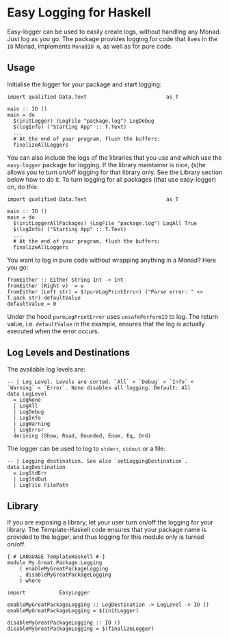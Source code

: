 # Easy Logging for Haskell

Easy-logger can be used to easily create logs, without handling any Monad. Just log as you go. The
package provides logging for code that lives in the `IO` Monad, implements `MonadIO m`, as well as
for pure code.

## Usage

Initialise the logger for your package and start logging:

    import qualified Data.Text                          as T

    main :: IO ()
    main = do
      $(initLogger) (LogFile "package.log") LogDebug
      $(logInfo) ("Starting App" :: T.Text)
      ...
      # At the end of your program, flush the buffers:
      finalizeAllLoggers

You can also include the logs of the libraries that you use and which use the `easy-logger` package
for logging. If the library maintainer is nice, (s)he allows you to turn on/off logging for that
library only. See the Library section below how to do it. To turn logging for all packages
(that use easy-logger) on, do this:

    import qualified Data.Text                          as T

    main :: IO ()
    main = do
      $(initLoggerAllPackages) (LogFile "package.log") LogAll True
      $(logInfo) ("Starting App" :: T.Text)
      ...
      # At the end of your program, flush the buffers:
      finalizeAllLoggers

You want to log in pure code without wrapping anything in a Monad? Here you go:

    fromEither :: Either String Int -> Int
    fromEither (Right v)  = v
    fromEither (Left str) = $(pureLogPrintError) ("Parse error: " <> T.pack str) defaultValue
    defaultValue = 0

Under the hood `pureLogPrintError` uses `unsafePerformIO` to log. The return value, i.e.
`defaultValue` in the example, ensures that the log is actually executed when the error occurs.

## Log Levels and Destinations

The available log levels are:

    -- | Log Level. Levels are sorted. `All` < `Debug` < `Info` < `Warning` < `Error`. None disables all logging. Default: All
    data LogLevel
      = LogNone
      | LogAll
      | LogDebug
      | LogInfo
      | LogWarning
      | LogError
      deriving (Show, Read, Bounded, Enum, Eq, Ord)

The logger can be used to log to `stderr`, `stdout` or a file:

    -- | Logging destination. See also `setLoggingDestination`.
    data LogDestination
      = LogStdErr
      | LogStdOut
      | LogFile FilePath


## Library

If you are exposing a library, let your user turn on/off the logging for your library. The
Template-Haskell code ensures that your package name is provided to the logger, and thus logging for this module only is turned on/off.


    {-# LANGUAGE TemplateHaskell #-}
    module My.Great.Package.Logging
        ( enableMyGreatPackageLogging
        , disableMyGreatPackageLogging
        ) where

    import           EasyLogger

    enableMyGreatPackageLogging :: LogDestination -> LogLevel -> IO ()
    enableMyGreatPackageLogging = $(initLogger)

    disableMyGreatPackageLogging :: IO ()
    disableMyGreatPackageLogging = $(finalizeLogger)


